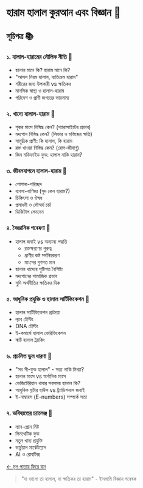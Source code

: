 # হারাম হালাল কুরআন এবং বিজ্ঞান 🌟

## সূচিপত্র 📚

### ১. হালাল-হারামের মৌলিক নীতি 🎯
- হালাল মানে কি? হারাম মানে কি?
- "আসল নিয়ম হালাল, ব্যতিক্রম হারাম"
- শরীরের জন্য উপকারী vs ক্ষতিকর
- মানসিক স্বাস্থ্য ও হালাল-হারাম
- পরিবেশ ও প্রাণী জগতের ভারসাম্য

### ২. খাদ্যে হালাল-হারাম 🍖
- শূকর মাংস নিষিদ্ধ কেন? (প্যারাসাইটের প্রভাব)
- মদ্যপান নিষিদ্ধ কেন? (লিভার ও মস্তিষ্কের ক্ষতি)
- সামুদ্রিক প্রাণী: কি হালাল, কি হারাম
- রক্ত খাওয়া নিষিদ্ধ কেন? (রোগ-জীবাণু)
- জিন মডিফাইড ফুড: হালাল নাকি হারাম?

### ৩. জীবনযাপনে হালাল-হারাম 🌿
- পোশাক-পরিচ্ছদ
- ব্যবসা-বাণিজ্য (সুদ কেন হারাম?)
- চিকিৎসা ও ঔষধ
- প্রসাধনী ও সৌন্দর্য চর্চা
- ডিজিটাল লেনদেন

### ৪. বৈজ্ঞানিক গবেষণা 🔬
- হালাল জবাই vs অন্যান্য পদ্ধতি
  * রক্তক্ষরণের গুরুত্ব
  * প্রাণীর কষ্ট সর্বনিম্নকরণ
  * মাংসের গুণগত মান
- হালাল খাদ্যের পুষ্টিগত বৈশিষ্ট্য
- মদ্যপানের সামাজিক প্রভাব
- সুদি অর্থনীতির ক্ষতিকর দিক

### ৫. আধুনিক প্রযুক্তি ও হালাল সার্টিফিকেশন 🏢
- হালাল সার্টিফিকেশন প্রক্রিয়া
- ল্যাব টেস্টিং
- DNA টেস্টিং
- ই-কমার্সে হালাল ভেরিফিকেশন
- স্মার্ট হালাল ট্র্যাকিং

### ৬. প্রচলিত ভুল ধারণা 💭
- "সব সী-ফুড হালাল" - সত্য নাকি মিথ্যা?
- হালাল মাংস vs অর্গানিক মাংস
- ভেজিটেরিয়ান খাবার সবসময় হালাল কি?
- আধুনিক স্লটার হাউস vs ট্র্যাডিশনাল জবাই
- ই-নাম্বারস (E-numbers) সম্পর্কে সত্য

### ৭. ভবিষ্যতের চ্যালেঞ্জ 🔮
- ল্যাব-গ্রোন মিট
- সিনথেটিক ফুড
- নতুন খাদ্য প্রযুক্তি
- ভার্চুয়াল মার্কেটপ্লেস
- AI ও রোবটিক্স

[← মূল পাতায় ফিরে যান](README.md)

> "যা ভালো তা হালাল, যা ক্ষতিকর তা হারাম" - ইসলামি বিজ্ঞান গবেষক 